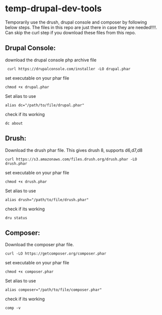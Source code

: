 # temp-drupal-dev-tools

Temporarily use the drush, drupal console and composer by following below steps.
The files in this repo are just there in case they are needed!!!!. Can skip the curl step if you download these files from this repo.

<h2>Drupal Console:</h2>

download the drupal console php archive file

``` curl https://drupalconsole.com/installer -LO drupal.phar```

set executable on your phar file

```chmod +x drupal.phar```

Set alias to use

```alias dc="/path/to/file/drupal.phar"```

check if its working

```dc about```

<h2>Drush:</h2>

Download the drush phar file. This gives drush 8, supports d6,d7,d8

```curl https://s3.amazonaws.com/files.drush.org/drush.phar -LO drush.phar```

set executable on your phar file

```chmod +x drush.phar```

Set alias to use

```alias drush="/path/to/file/drush.phar"```

check if its working

```dru status```

<h2>Composer:</h2>

Download the composer phar file.

```curl -LO https://getcomposer.org/composer.phar```

set executable on your phar file

```chmod +x composer.phar```

Set alias to use

```alias composer="/path/to/file/composer.phar"```

check if its working

```comp -v```
